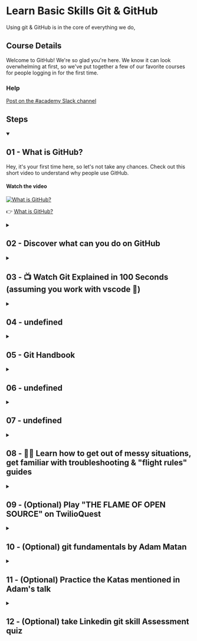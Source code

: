 
# Learn Basic Skills Git & GitHub


Using git & GitHub is in the core of everything we do, 

## Course Details

Welcome to GitHub! We're so glad you're here. We know it can look overwhelming at first, so we've put together a few of our favorite courses for people logging in for the first time.

### Help

[Post on the #academy Slack channel](https://wix.slack.com/archives/CE2AFKXEK)

## Steps
    

<details id=0 open>
<summary><h2>01 - What is GitHub?</h2></summary>

Hey, it's your first time here, so let's not take any chances. Check out this short video to understand why people use GitHub.


#### Watch the video

[![What is GitHub?](https://img.youtube.com/vi/w3jLJU7DT5E/0.jpg)](https://www.youtube.com/watch?v=w3jLJU7DT5E "What is GitHub?") 


👉 [What is GitHub?](https://github.com/about)
</details>

<details id=1 >
<summary><h2>02 - Discover what can you do on GitHub</h2></summary>

Learn how to start building, shipping, and maintaining software with GitHub.  Explore GitHub products and connect with the world's largest development community.


#### Watch the video

[![Discover what can you do on GitHub](https://img.youtube.com/vi/noZnOSpcjYY/0.jpg)](https://www.youtube.com/watch?v=noZnOSpcjYY "Discover what can you do on GitHub") 


👉 [Discover what can you do on GitHub](https://docs.github.com/en/github/getting-started-with-github)
</details>

<details id=2 >
<summary><h2>03 - 📺 Watch Git Explained in 100 Seconds (assuming you work with vscode 🙈)</h2></summary>

Learn the basics of Git in 100 seconds on vscode


#### Watch the video

[![📺 Watch Git Explained in 100 Seconds (assuming you work with vscode 🙈)](https://img.youtube.com/vi/hwP7WQkmECE/0.jpg)](https://www.youtube.com/watch?v=hwP7WQkmECE "📺 Watch Git Explained in 100 Seconds (assuming you work with vscode 🙈)") 


👉 [📺 Watch Git Explained in 100 Seconds (assuming you work with vscode 🙈)](https://code.visualstudio.com/docs/editor/versioncontrol)
</details>

<details id=3 >
<summary><h2>04 - undefined</h2></summary>

That video is pretty cool, right? If you want to learn how to use the workflow described in that video, take this course.




</details>

<details id=4 >
<summary><h2>05 - Git Handbook</h2></summary>

By now you are probably wondering what a Git is and why it is important in writing code. We have you covered with this short article on version control with Git.



👉 [Git Handbook](https://guides.github.com/introduction/git-handbook/)
</details>

<details id=5 >
<summary><h2>06 - undefined</h2></summary>

GitHub is all about collaboration and we collaborate in issues in pull requests. Learn how to get your point across with the worlds easiest text formatting syntax.




</details>

<details id=6 >
<summary><h2>07 - undefined</h2></summary>

Now that you know what GitHub does, I bet you're ready to move all of those projects off your local machine. This course will show you how.




</details>

<details id=7 >
<summary><h2>08 - 👩‍✈️ Learn how to get out of messy situations, get familiar with troubleshooting & "flight rules" guides</h2></summary>

Getting into troubles with git can happen, learn how to get unstuck. Don't worry, even pros find Git confusing sometimes, and solve problems by searching for solutions on the web,  or consulting sites like Flight rules or https://dangitgit.com/



👉 [👩‍✈️ Learn how to get out of messy situations, get familiar with troubleshooting & "flight rules" guides](https://github.com/k88hudson/git-flight-rules)
</details>

<details id=8 >
<summary><h2>09 - (Optional) Play "THE FLAME OF OPEN SOURCE" on TwilioQuest</h2></summary>

learn how to make your first contribution to an open source project, and clear the way for future developers using the power of the Flame of Open Source!


#### Watch the video

[![(Optional) Play "THE FLAME OF OPEN SOURCE" on TwilioQuest](https://img.youtube.com/vi/v6yyc40mYtI/0.jpg)](https://www.youtube.com/watch?v=v6yyc40mYtI "(Optional) Play "THE FLAME OF OPEN SOURCE" on TwilioQuest") 


👉 [(Optional) Play "THE FLAME OF OPEN SOURCE" on TwilioQuest](https://www.twilio.com/quest/learn/open-source)
</details>

<details id=9 >
<summary><h2>10 - (Optional) git fundamentals by Adam Matan</h2></summary>

Adama Matan explains the git fundamentals: file structure, SHAs and objects, commits, refs and branches, up to the git interactive rebase.  After this session, you should be able to understand git man pages, error messages, and repo states.


#### Watch the video

[![(Optional) git fundamentals by Adam Matan](https://img.youtube.com/vi/FlpXes7QVk4/0.jpg)](https://www.youtube.com/watch?v=FlpXes7QVk4 "(Optional) git fundamentals by Adam Matan") 


👉 [(Optional) git fundamentals by Adam Matan](https://twitter.com/adam_matan/status/1149317853616775168)
</details>

<details id=10 >
<summary><h2>11 - (Optional) Practice the Katas mentioned in Adam's talk</h2></summary>

Practice the Katas, preferrably with a partner - one of you reading the instructions, the other one typing commands, and vice versa.  Move to the next Kata only when you fully understand the commands you type and their effect.



👉 [(Optional) Practice the Katas mentioned in Adam's talk](https://github.com/adamatan/git)
</details>

<details id=X >
<summary><h2>12 - (Optional) take Linkedin git skill Assessment quiz</h2></summary>

Take the quiz as a challenge, in the future it feel very easy don't worry 🙈 15 multiple choice questions 1.5 minutes per question Score in the top 30% to earn a badge



👉 [(Optional) take Linkedin git skill Assessment quiz](https://www.linkedin.com/skill-assessments/git/quiz/?practiceMode=true)
</details>
